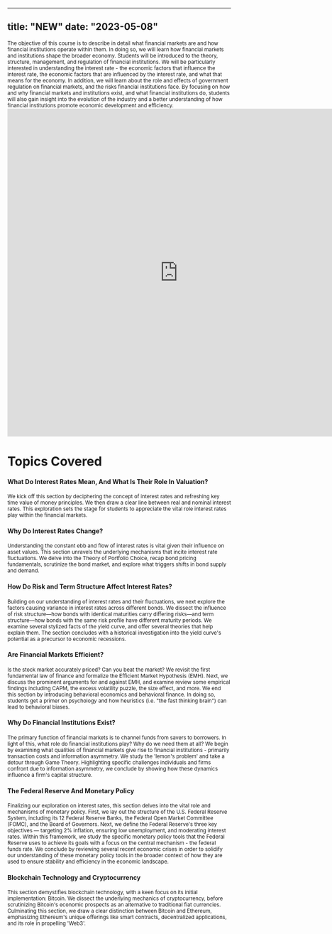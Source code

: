 

---
title: "NEW"
date: "2023-05-08"
---

<small>
The objective of this course is to describe in detail what financial markets are and how financial institutions operate within them. In doing so, we will learn how financial markets and institutions shape the broader economy. Students will be introduced to the theory, structure, management, and regulation of financial institutions. We will be particularly interested in understanding the interest rate - the economic factors that influence the interest rate, the economic factors that are influenced by the interest rate, and what that means for the economy. In addition, we will learn about the role and effects of government regulation on financial markets, and the risks financial institutions face. By focusing on how and why financial markets and institutions exist, and what financial institutions do, students will also gain insight into the evolution of the industry and a better understanding of how financial institutions promote economic development and efficiency.
</small>


<!-- Put your Kaltura iframe code here -->
<div class="video-container">
<iframe id="kaltura_player" src="https://cdnapisec.kaltura.com/p/1492301/sp/149230100/embedIframeJs/uiconf_id/49148882/partner_id/1492301?iframeembed=true&playerId=kaltura_player&entry_id=1_gwn96tmf&flashvars[streamerType]=auto&amp;flashvars[localizationCode]=en&amp;flashvars[sideBarContainer.plugin]=true&amp;flashvars[sideBarContainer.position]=left&amp;flashvars[sideBarContainer.clickToClose]=true&amp;flashvars[chapters.plugin]=true&amp;flashvars[chapters.layout]=vertical&amp;flashvars[chapters.thumbnailRotator]=false&amp;flashvars[streamSelector.plugin]=true&amp;flashvars[EmbedPlayer.SpinnerTarget]=videoHolder&amp;flashvars[dualScreen.plugin]=true&amp;flashvars[Kaltura.addCrossoriginToIframe]=true&amp;&wid=1_y4pw04c5" width="768" height="738" allowfullscreen webkitallowfullscreen mozAllowFullScreen allow="autoplay *; fullscreen *; encrypted-media *" sandbox="allow-downloads allow-forms allow-same-origin allow-scripts allow-top-navigation allow-pointer-lock allow-popups allow-modals allow-orientation-lock allow-popups-to-escape-sandbox allow-presentation allow-top-navigation-by-user-activation" frameborder="0" title="Introduction"></iframe>
</div>


<!-- {{< video src="/videos/vid1.mp4" format="mp4" >}} --> 


# Topics Covered

#### What Do Interest Rates Mean, And What Is Their Role In Valuation?

<small>
We kick off this section by deciphering the concept of interest rates and refreshing key time value of money principles. We then draw a clear line between real and nominal interest rates. This exploration sets the stage for students to appreciate the vital role interest rates play within the financial markets.
</small>

#### Why Do Interest Rates Change?

<small>
Understanding the constant ebb and flow of interest rates is vital given their influence on asset values. This section unravels the underlying mechanisms that incite interest rate fluctuations. We delve into the Theory of Portfolio Choice, recap bond pricing fundamentals, scrutinize the bond market, and explore what triggers shifts in bond supply and demand.
</small>

#### How Do Risk and Term Structure Affect Interest Rates?

<small>
Building on our understanding of interest rates and their fluctuations, we next explore the factors causing variance in interest rates across different bonds. We dissect the influence of risk structure—how bonds with identical maturities carry differing risks—and term structure—how bonds with the same risk profile have different maturity periods. We examine several stylized facts of the yield curve, and offer several theories that help explain them. The section concludes with a historical investigation into the yield curve's potential as a precursor to economic recessions.
</small>

#### Are Financial Markets Efficient?

<small>
Is the stock market accurately priced? Can you beat the market? We revisit the first fundamental law of finance and formalize the Efficient Market Hypothesis (EMH). Next, we discuss the prominent arguments for and against EMH, and examine review some empirical findings including CAPM, the excess volatility puzzle, the size effect, and more. We end this section by introducing behavioral economics and behavioral finance. In doing so, students get a primer on psychology and how heuristics (i.e. "the fast thinking brain") can lead to behavioral biases. 
</small>

#### Why Do Financial Institutions Exist?

<small> 
The primary function of financial markets is to channel funds from savers to borrowers. In light of this, what role do financial institutions play? Why do we need them at all? We begin by examining what qualities of financial markets give rise to financial institutions - primarily transaction costs and information asymmetry. We study the 'lemon's problem' and take a detour through Game Theory. Highlighting specific challenges individuals and firms confront due to information asymmetry, we conclude by showing how these dynamics influence a firm's capital structure.
</small>

#### The Federal Reserve And Monetary Policy

<small>
Finalizing our exploration on interest rates, this section delves into the vital role and mechanisms of monetary policy. First, we lay out the structure of the U.S. Federal Reserve System, including its 12 Federal Reserve Banks, the Federal Open Market Committee (FOMC), and the Board of Governors. Next, we define the Federal Reserve's three key objectives — targeting 2% inflation, ensuring low unemployment, and moderating interest rates. Within this framework, we study the specific monetary policy tools that the Federal Reserve uses to achieve its goals with a focus on the central mechanism - the federal funds rate. We conclude by reviewing several recent economic crises in order to solidify our understanding of these monetary policy tools in the broader context of how they are used to ensure stability and efficiency in the economic landscape.
</small>

#### Blockchain Technology and Cryptocurrency

<small>
This section demystifies blockchain technology, with a keen focus on its initial implementation: Bitcoin. We dissect the underlying mechanics of cryptocurrency, before scrutinizing Bitcoin's economic prospects as an alternative to traditional fiat currencies. Culminating this section, we draw a clear distinction between Bitcoin and Ethereum, emphasizing Ethereum's unique offerings like smart contracts, decentralized applications, and its role in propelling 'Web3'. 
</small>

